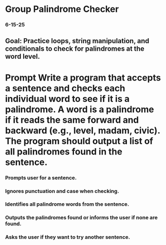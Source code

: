# Group Palindrome Checker

### 6-15-25

## Goal: Practice loops, string manipulation, and conditionals to check for palindromes at the word level.

# Prompt Write a program that accepts a sentence and checks each individual word to see if it is a palindrome. A word is a palindrome if it reads the same forward and backward (e.g., level, madam, civic). The program should output a list of all palindromes found in the sentence.

### Prompts user for a sentence.
### Ignores punctuation and case when checking.
### Identifies all palindrome words from the sentence.
### Outputs the palindromes found or informs the user if none are found.
### Asks the user if they want to try another sentence.
